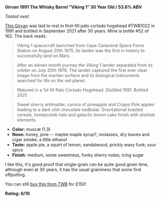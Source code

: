 **Girvan 1991 The Whisky Barrel "Viking 1" 30 Year Old / 53.6% ABV**

*Tasted neat*

[This Girvan](https://www.whiskybase.com/whiskies/whisky/199934/girvan-1991-twb) was laid to rest in first-fill palo cortado hogshead #TWB1022 in 1991 and bottled in September 2021 after 30 years.  Mine is bottle #52 of 162.  The back reads:

> Viking 1 spacecraft launched from Cape Canaveral Space Force Station on August 20th 1975. Its lander was the first in history to successfully land on Mars.

> After an eleven month journey the Viking 1 lander separated from its orbiter on July 20th 1976. The lander captured the first ever clear image from the martian surface and its biological instruments searched for life on the red planet.

> Matured in a 1st fill Palo Cortado Hogshead. Distilled 1991. Bottled 2021.

> Sweet sherry antimatter, carona of pineapple and Cripps Pink apples leading to a dark chili chocolate nedbular. Gravitational toasted cereals, honeycomb halo and galactic lemon cake finish with sherbet elements.

* **Color:** muscat (1.3)
* **Nose:** honey, pine -- maybe maple syrup?, molasses, dry leaves and cigar smoke; a little ethanol
* **Taste:** apple pie, a squirt of lemon, sandalwood, prickly waxy funk; sour spice
* **Finish:** medium, some sweetness, funky sherry notes; icing sugar 

I like this, it's good proof that single-grain can be quite good given time, although even at 30 years, it has the usual graininess that some find offputting.

You can still [buy this from TWB](https://www.thewhiskybarrel.com/girvan-30-year-old-1991-viking-1) for £150!

**Rating: 6/10**